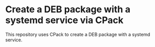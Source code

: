 # Create a DEB package with a systemd service via CPack

This repository uses CPack to create a DEB package with a systemd service.